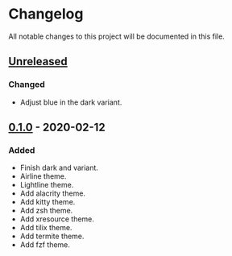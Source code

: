 # Changelog

All notable changes to this project will be documented in this file.

## [Unreleased]

### Changed

- Adjust blue in the dark variant.

## [0.1.0] - 2020-02-12

### Added

- Finish dark and variant.
- Airline theme.
- Lightline theme.
- Add alacrity theme.
- Add kitty theme.
- Add zsh theme.
- Add xresource theme.
- Add tilix theme.
- Add termite theme.
- Add fzf theme.

[unreleased]: https://github.com/sainnhe/edge/compare/v0.1.0...HEAD
[0.1.0]: https://github.com/sainnhe/edge/releases/tag/v0.1.0
